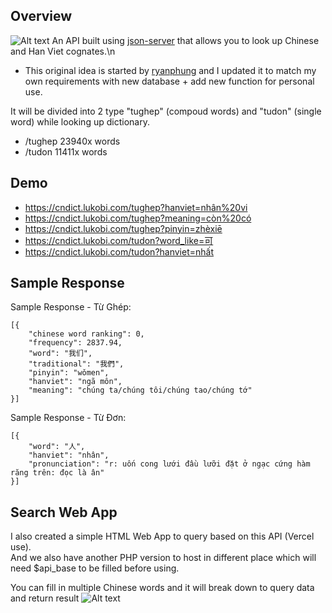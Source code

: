## Overview
![Alt text](/../main/screenshots/ScreenShot%202025-02-03%20at%2005.29.38.jpg?raw=true "Homepage")
An API built using [json-server](https://github.com/typicode/json-server) that allows you to look up Chinese and Han Viet cognates.\n
* This original idea is started by [ryanphung](https://github.com/ryanphung) and I updated it to match my own requirements with new database + add new function for personal use.

It will be divided into 2 type "tughep" (compoud words) and "tudon" (single word) while looking up dictionary.
* /tughep 23940x words
* /tudon 11411x words

## Demo

* https://cndict.lukobi.com/tughep?hanviet=nhân%20vi
* https://cndict.lukobi.com/tughep?meaning=còn%20có
* https://cndict.lukobi.com/tughep?pinyin=zhèxiē
* https://cndict.lukobi.com/tudon?word_like=可
* https://cndict.lukobi.com/tudon?hanviet=nhất

## Sample Response

Sample Response - Từ Ghép:
```
[{
    "chinese word ranking": 0,
    "frequency": 2837.94,
    "word": "我们",
    "traditional": "我們",
    "pinyin": "wǒmen",
    "hanviet": "ngã môn",
    "meaning": "chúng ta/chúng tôi/chúng tao/chúng tớ"
}]
```

Sample Response - Từ Đơn:
```
[{
    "word": "人",
    "hanviet": "nhân",
    "pronunciation": "r: uốn cong lưới đầu lưỡi đặt ở ngạc cứng hàm răng trên: đọc là ân"
}]
```

## Search Web App
I also created a simple HTML Web App to query based on this API (Vercel use). </br>
And we also have another PHP version to host in different place which will need $api_base to be filled before using.</br>

You can fill in multiple Chinese words and it will break down to query data and return result
![Alt text](/../main/screenshots/ScreenShot%202025-02-03%20at%2005.30.39.jpg?raw=true "Search App")
